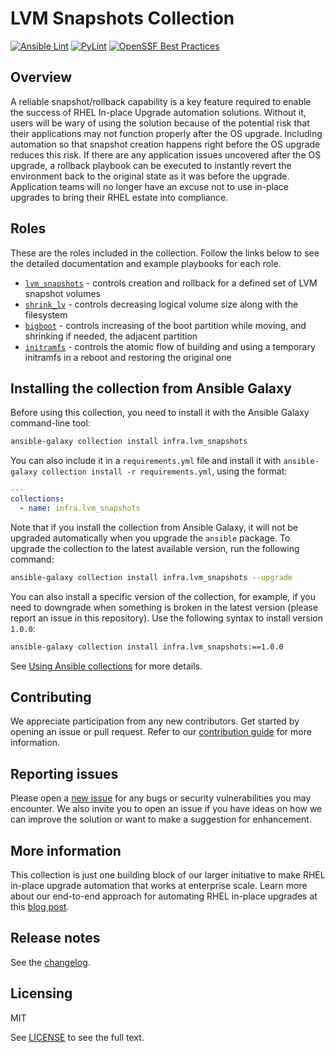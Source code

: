 # LVM Snapshots Collection

[![Ansible Lint](https://github.com/swapdisk/lvm_snapshots/workflows/Ansible%20Lint/badge.svg?event=push)](https://github.com/swapdisk/lvm_snapshots/actions) [![PyLint](https://github.com/swapdisk/lvm_snapshots/workflows/PyLint/badge.svg?event=push)](https://github.com/swapdisk/lvm_snapshots/actions) [![OpenSSF Best Practices](https://www.bestpractices.dev/projects/8141/badge)](https://www.bestpractices.dev/projects/8141)

## Overview

A reliable snapshot/rollback capability is a key feature required to enable the success of RHEL In-place Upgrade automation solutions. Without it, users will be wary of using the solution because of the potential risk that their applications may not function properly after the OS upgrade. Including automation so that snapshot creation happens right before the OS upgrade reduces this risk. If there are any application issues uncovered after the OS upgrade, a rollback playbook can be executed to instantly revert the environment back to the original state as it was before the upgrade. Application teams will no longer have an excuse not to use in-place upgrades to bring their RHEL estate into compliance.

## Roles

These are the roles included in the collection. Follow the links below to see the detailed documentation and example playbooks for each role.

- [`lvm_snapshots`](./roles/lvm_snapshots/) - controls creation and rollback for a defined set of LVM snapshot volumes
- [`shrink_lv`](./roles/shrink_lv/) - controls decreasing logical volume size along with the filesystem
- [`bigboot`](./roles/bigboot/) - controls increasing of the boot partition while moving, and shrinking if needed, the adjacent partition
- [`initramfs`](./roles/initramfs/) - controls the atomic flow of building and using a temporary initramfs in a reboot and restoring the original one

## Installing the collection from Ansible Galaxy

Before using this collection, you need to install it with the Ansible Galaxy command-line tool:

```bash
ansible-galaxy collection install infra.lvm_snapshots
```

You can also include it in a `requirements.yml` file and install it with `ansible-galaxy collection install -r requirements.yml`, using the format:

```yaml
---
collections:
  - name: infra.lvm_snapshots
```

Note that if you install the collection from Ansible Galaxy, it will not be upgraded automatically when you upgrade the `ansible` package. To upgrade the collection to the latest available version, run the following command:

```bash
ansible-galaxy collection install infra.lvm_snapshots --upgrade
```

You can also install a specific version of the collection, for example, if you need to downgrade when something is broken in the latest version (please report an issue in this repository). Use the following syntax to install version `1.0.0`:

```bash
ansible-galaxy collection install infra.lvm_snapshots:==1.0.0
```

See [Using Ansible collections](https://docs.ansible.com/ansible/devel/user_guide/collections_using.html) for more details.

## Contributing

We appreciate participation from any new contributors. Get started by opening an issue or pull request. Refer to our [contribution guide](CONTRIBUTING.md) for more information.

## Reporting issues

Please open a [new issue](https://github.com/swapdisk/lvm_snapshots/issues/new/choose) for any bugs or security vulnerabilities you may encounter. We also invite you to open an issue if you have ideas on how we can improve the solution or want to make a suggestion for enhancement.

## More information

This collection is just one building block of our larger initiative to make RHEL in-place upgrade automation that works at enterprise scale. Learn more about our end-to-end approach for automating RHEL in-place upgrades at this [blog post](https://red.ht/bobblog).

## Release notes

See the [changelog](https://github.com/swapdisk/lvm_snapshots/tree/main/CHANGELOG.rst).

## Licensing

MIT

See [LICENSE](LICENSE) to see the full text.
